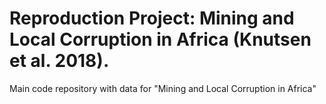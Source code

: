 # Reproduction Project: Mining and Local Corruption in Africa (Knutsen et al. 2018).
Main code repository with data for "Mining and Local Corruption in Africa"
